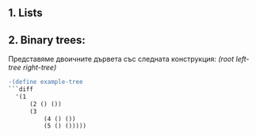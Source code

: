 ## 1. Lists
## 2. Binary trees:
Представяме двоичните дървета със следната конструкция:
*(root left-tree right-tree)*

```diff
-(define example-tree
```diff
  '(1
      (2 () ())
      (3
          (4 () ())
          (5 () ()))))
